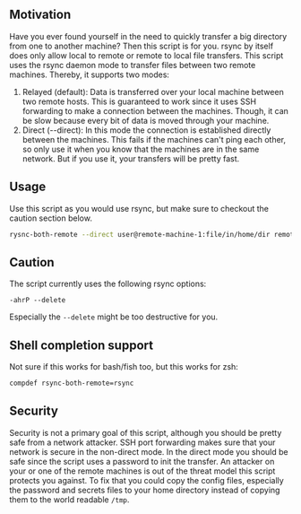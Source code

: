 ## Motivation
Have you ever found yourself in the need to quickly transfer a big directory from one to another machine?
Then this script is for you.
rsync by itself does only allow local to remote or remote to local file transfers.
This script uses the rsync daemon mode to transfer files between two remote machines.
Thereby, it supports two modes:
1. Relayed (default): Data is transferred over your local machine between two remote hosts.
   This is guaranteed to work since it uses SSH forwarding to make a connection between the machines.
   Though, it can be slow because every bit of data is moved through your machine.
2. Direct (--direct): In this mode the connection is established directly between the machines.
   This fails if the machines can't ping each other, so only use it when you know that the machines are in the same network.
   But if you use it, your transfers will be pretty fast.

## Usage
Use this script as you would use rsync, but make sure to checkout the caution section below.
```sh
rysnc-both-remote --direct user@remote-machine-1:file/in/home/dir remote-machine-2:
```

## Caution
The script currently uses the following rsync options:
```
-ahrP --delete
```
Especially the `--delete` might be too destructive for you.

## Shell completion support
Not sure if this works for bash/fish too, but this works for zsh:
``` sh
compdef rsync-both-remote=rsync
```

## Security
Security is not a primary goal of this script, although you should be pretty safe from a network attacker.
SSH port forwarding makes sure that your network is secure in the non-direct mode.
In the direct mode you should be safe since the script uses a password to init the transfer.
An attacker on your or one of the remote machines is out of the threat model this script protects you against.
To fix that you could copy the config files, especially the password and secrets files to your home directory instead of copying them to the world readable `/tmp`.
